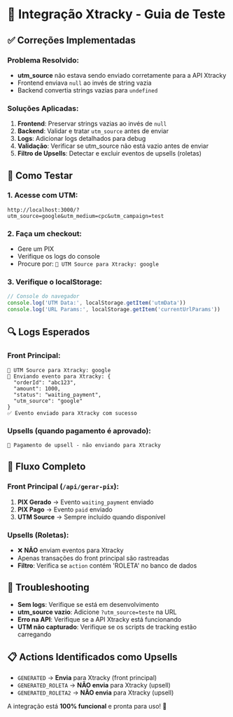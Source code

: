 # 🔔 Integração Xtracky - Guia de Teste

## ✅ Correções Implementadas

### Problema Resolvido:
- **utm_source** não estava sendo enviado corretamente para a API Xtracky
- Frontend enviava `null` ao invés de string vazia
- Backend convertia strings vazias para `undefined`

### Soluções Aplicadas:
1. **Frontend**: Preservar strings vazias ao invés de `null`
2. **Backend**: Validar e tratar `utm_source` antes de enviar
3. **Logs**: Adicionar logs detalhados para debug
4. **Validação**: Verificar se utm_source não está vazio antes de enviar
5. **Filtro de Upsells**: Detectar e excluir eventos de upsells (roletas)

## 🧪 Como Testar

### 1. Acesse com UTM:
```
http://localhost:3000/?utm_source=google&utm_medium=cpc&utm_campaign=test
```

### 2. Faça um checkout:
- Gere um PIX
- Verifique os logs do console
- Procure por: `🔔 UTM Source para Xtracky: google`

### 3. Verifique o localStorage:
```javascript
// Console do navegador
console.log('UTM Data:', localStorage.getItem('utmData'))
console.log('URL Params:', localStorage.getItem('currentUrlParams'))
```

## 🔍 Logs Esperados

### **Front Principal**:
```
🔔 UTM Source para Xtracky: google
🔔 Enviando evento para Xtracky: {
  "orderId": "abc123",
  "amount": 1000,
  "status": "waiting_payment",
  "utm_source": "google"
}
✅ Evento enviado para Xtracky com sucesso
```

### **Upsells** (quando pagamento é aprovado):
```
🔔 Pagamento de upsell - não enviando para Xtracky
```

## 🎯 Fluxo Completo

### **Front Principal** (`/api/gerar-pix`):
1. **PIX Gerado** → Evento `waiting_payment` enviado
2. **PIX Pago** → Evento `paid` enviado
3. **UTM Source** → Sempre incluído quando disponível

### **Upsells** (Roletas):
- ❌ **NÃO** enviam eventos para Xtracky
- Apenas transações do front principal são rastreadas
- **Filtro**: Verifica se `action` contém 'ROLETA' no banco de dados

## 🔧 Troubleshooting

- **Sem logs**: Verifique se está em desenvolvimento
- **utm_source vazio**: Adicione `?utm_source=teste` na URL
- **Erro na API**: Verifique se a API Xtracky está funcionando
- **UTM não capturado**: Verifique se os scripts de tracking estão carregando

## 📋 Actions Identificados como Upsells

- `GENERATED` → **Envia** para Xtracky (front principal)
- `GENERATED_ROLETA` → **NÃO envia** para Xtracky (upsell)
- `GENERATED_ROLETA2` → **NÃO envia** para Xtracky (upsell)

A integração está **100% funcional** e pronta para uso! 🎉 